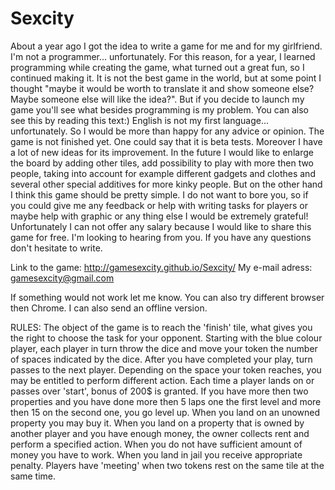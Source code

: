 # Sexcity

About a year ago I got the idea to write a game for me and for my girlfriend. I'm not a programmer... unfortunately. For this reason, for a year, I learned programming while creating the game, what turned out a great fun, so I continued making it. It is not the best game in the world, but at some point I thought "maybe it would be worth to translate it and show someone else? Maybe someone else will like the idea?". But if you decide to launch my game you'll see what besides programming is my problem. You can also see this by reading this text:) English is not my first language... unfortunately. So I would be more than happy for any advice or opinion. The game is not finished yet. One could say that it is beta tests. Moreover I have a lot of new ideas for its improvement. In the future I would like to enlarge the board by adding other tiles, add possibility to play with more then two people, taking into account for example different gadgets and clothes and several other special additives for more kinky people. But on the other hand I think this game should be pretty simple. I do not want to bore you, so if you could give me any feedback or help with writing tasks for players or maybe help with graphic or any thing else I would be extremely grateful! Unfortunately I can not offer any salary because I would like to share this game for free. I'm looking to hearing from you. If you have any questions don't hesitate to write.

Link to the game: http://gamesexcity.github.io/Sexcity/
My e-mail adress: gamesexcity@gmail.com

If something would not work let me know. You can also try different browser then Chrome. I can also send an offline version.

RULES:
The object of the game is to reach the 'finish' tile, what gives you the right to choose the task for your opponent. Starting with the blue colour player, each player in turn throw the dice and move your token the number of spaces indicated by the dice. After you have completed your play, turn passes to the next player. Depending on the space your token reaches, you may be entitled to perform different action. Each time a player lands on or passes over 'start', bonus of 200$ is granted. If you have more then two properties and you have done more then 5 laps one the first level and more then 15 on the second one, you go level up. When you land on an unowned property you may buy it. When you land on a property that is owned by another player and you have enough money, the owner collects rent and perform a specified action. When you do not have sufficient amount of money you have to work. When you land in jail you receive appropriate penalty. Players have 'meeting' when two tokens rest on the same tile at the same time.
